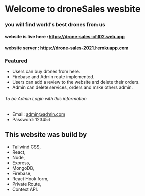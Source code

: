 # Welcome to droneSales wesbite

### you will find world's best drones from us

#### website is live here : https://drone-sales-cfd02.web.app

#### website server : https://drone-sales-2021.herokuapp.com

### Featured

- Users can buy drones from here.
- Firebase and Admin route implemented.
- Users can add a review to the website and delete their orders.
- Admin can delete services, orders and make others admin.

###### To be Admin Login with this information

- Email: admin@admin.com
- Password: 123456

## This website was build by

- Tailwind CSS,
- React,
- Node,
- Express,
- MongoDB,
- Firebase,
- React Hook form,
- Private Route,
- Context API.
